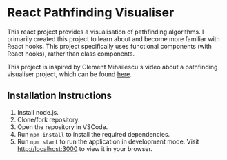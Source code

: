 # React Pathfinding Visualiser

This react project provides a visualisation of pathfinding algorithms. I primarily created this project to learn about and become more familiar with React hooks. This project specifically uses functional components (with React hooks), rather than class components.

This project is inspired by Clement Mihailescu's video about a pathfinding visualiser project, which can be found [here](https://youtu.be/n4t_-NjY_Sg).

## Installation Instructions

1. Install node.js.
2. Clone/fork repository.
3. Open the repository in VSCode.
4. Run ```npm install``` to install the required dependencies.
5. Run ```npm start``` to run the application in development mode. Visit [http://localhost:3000](http://localhost:3000) to view it in your browser.